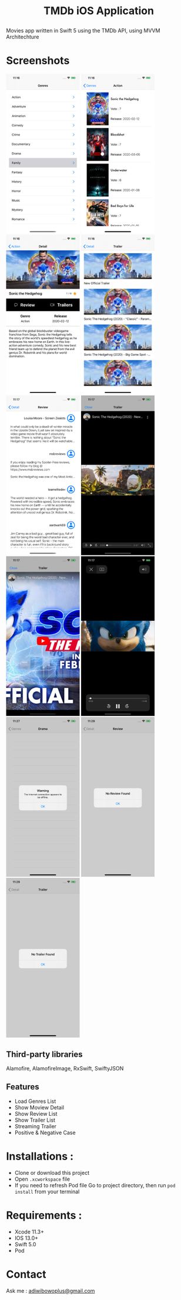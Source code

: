 # <p align="center">TMDb iOS Application</p>

Movies app written in Swift 5 using the TMDb API, using MVVM Architechture

# Screenshots
<img src="Screenshots/Genres.png" width=200 height=433> <img src="Screenshots/Movies.png" width=200 height=433>
<img src="Screenshots/DetailMovie.png" width=200 height=433> <img src="Screenshots/ListTrailer.png" width=200 height=433>
<img src="Screenshots/Review.png" width=200 height=433> <img src="Screenshots/Streaming3.png" width=200 height=433>
<img src="Screenshots/Streaming.png" width=200 height=433> <img src="Screenshots/Streaming2.png" width=200 height=433> 
<img src="Screenshots/Negative1.png" width=200 height=433> <img src="Screenshots/Negative2.png" width=200 height=433> 
<img src="Screenshots/Negative3.png" width=200 height=433> 

## Third-party libraries
Alamofire, AlamofireImage, RxSwift, SwiftyJSON

## Features 
- Load Genres List
- Show Moview Detail
- Show Review List
- Show Trailer List 
- Streaming Trailer
- Positive & Negative Case

# Installations : 
  - Clone or download this project
  - Open ```.xcworkspace``` file
  - If you need to refresh Pod file Go to project directory, then run ```pod install``` from your terminal
  
# Requirements : 
  - Xcode 11.3+
  - IOS 13.0+
  - Swift 5.0
  - Pod

# Contact 
Ask me : adiwibowoplus@gmail.com

